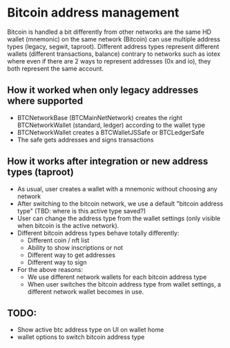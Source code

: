 # Bitcoin address management

Bitcoin is handled a bit differently from other networks are the same HD wallet (mnemonic) on the same network (Bitcoin) can use multiple address types (legacy, segwit, taproot). Different address types represent different wallets (different transactions, balance) contrary to networks such as iotex where even if there are 2 ways to represent addresses (0x and io), they both represent the same account.

## How it worked when only legacy addresses where supported

- BTCNetworkBase (BTCMainNetNetwork) creates the right BTCNetworkWallet (standard, ledger) according to the wallet type
- BTCNetworkWallet creates a BTCWalletJSSafe or BTCLedgerSafe
- The safe gets addresses and signs transactions

## How it works after integration or new address types (taproot)

- As usual, user creates a wallet with a mnemonic without choosing any network
- After switching to the bitcoin network, we use a default "bitcoin address type" (TBD: where is this active type saved?)
- User can change the address type from the wallet settings (only visible when bitcoin is the active network).
- Different bitcoin address types behave totally differently:
  - Different coin / nft list
  - Ability to show inscriptions or not
  - Different way to get addresses
  - Different way to sign
- For the above reasons:
  - We use different network wallets for each bitcoin address type
  - When user switches the bitcoin address type from wallet settings, a different network wallet becomes in use.

## TODO:

- Show active btc address type on UI on wallet home
- wallet options to switch bitcoin address type